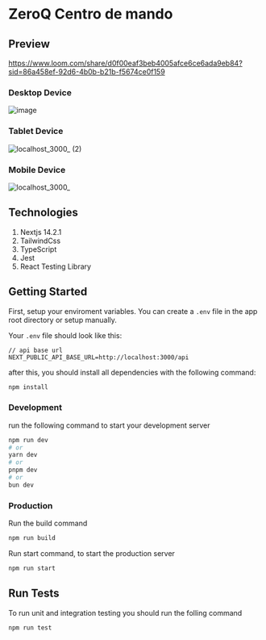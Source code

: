 # ZeroQ Centro de mando

## Preview
https://www.loom.com/share/d0f00eaf3beb4005afce6ce6ada9eb84?sid=86a458ef-92d6-4b0b-b21b-f5674ce0f159

### Desktop Device
![image](https://github.com/luisFelipeEvilla/zeroq-dashboard/assets/35440641/8c9e2dcb-da83-41cb-b7dc-3b5050e9aa76)

### Tablet Device
![localhost_3000_ (2)](https://github.com/luisFelipeEvilla/zeroq-dashboard/assets/35440641/ca2a897d-5396-4578-a270-6e4cc4c9e28a)

### Mobile Device
![localhost_3000_](https://github.com/luisFelipeEvilla/zeroq-dashboard/assets/35440641/dbd0b9b9-459b-4ede-967c-a2bf70d3432d)

## Technologies

1. Nextjs 14.2.1
2. TailwindCss
3. TypeScript
4. Jest
5. React Testing Library

## Getting Started

First, setup your enviroment variables. You can create a `.env` file in the app root directory or setup manually.

Your `.env` file should look like this:

``` dotenv
// api base url
NEXT_PUBLIC_API_BASE_URL=http://localhost:3000/api
```

after this, you should install all dependencies with the following command:

```bash
npm install
```

### Development
run the following command to start your development server
```bash
npm run dev
# or
yarn dev
# or
pnpm dev
# or
bun dev
```
###  Production
Run the build command
```bash
npm run build
```

Run start command, to start the production server
```bash
npm run start
```

## Run Tests
To run unit and integration testing you should run the folling command
```bash
npm run test
```



